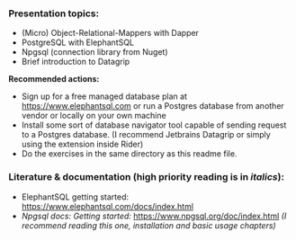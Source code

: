 ### Presentation topics:
- (Micro) Object-Relational-Mappers with Dapper
- PostgreSQL with ElephantSQL
- Npgsql (connection library from Nuget)
- Brief introduction to Datagrip

**Recommended actions:**
- Sign up for a free managed database plan at https://www.elephantsql.com or run a Postgres database from another vendor or locally on your own machine
- Install some sort of database navigator tool capable of sending request to a Postgres database. (I recommend Jetbrains Datagrip or simply using the extension inside Rider)
- Do the exercises in the same directory as this readme file.

### Literature & documentation (high priority reading is in *italics*):
- ElephantSQL getting started: https://www.elephantsql.com/docs/index.html
- *Npgsql docs: Getting started:* https://www.npgsql.org/doc/index.html *(I recommend reading this one, installation and basic usage chapters)*